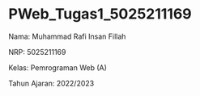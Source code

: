 # PWeb_Tugas1_5025211169

Nama: Muhammad Rafi Insan Fillah

NRP: 5025211169

Kelas: Pemrograman Web (A)

Tahun Ajaran: 2022/2023
